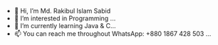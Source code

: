 - 👋 Hi, I’m Md. Rakibul Islam Sabid
- 👀 I’m interested in Programming ...
- 🌱 I’m currently learning Java & C...
- 📫 You can reach me throughout WhatsApp: +880 1867 428 503 ...

<!---
sabid179/sabid179 is a ✨ special ✨ repository because its `README.md` (this file) appears on your GitHub profile.
You can click the Preview link to take a look at your changes.
--->

